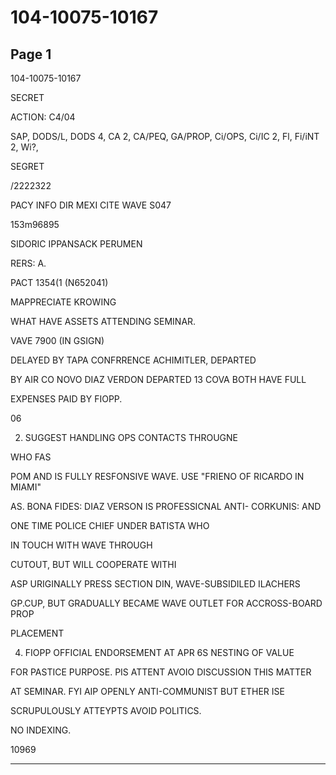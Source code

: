 # 104-10075-10167

## Page 1

104-10075-10167

SECRET

ACTION: C4/04

SAP, DODS/L, DODS 4, CA 2, CA/PEQ, GA/PROP, Ci/OPS, Ci/IC 2, Fl, Fi/iNT 2, Wi?,

SEGRET

/2222322

PACY INFO DIR MEXI CITE WAVE S047

153m96895

SIDORIC IPPANSACK PERUMEN

RERS: A.

PACT 1354(1 (N652041)

MAPPRECIATE KROWING

WHAT HAVE ASSETS ATTENDING SEMINAR.

VAVE 7900 (IN GSIGN)

DELAYED BY TAPA CONFRRENCE ACHIMITLER, DEPARTED

BY AIR CO NOVO DIAZ VERDON DEPARTED 13 COVA BOTH HAVE FULL

EXPENSES PAID BY FIOPP.

06

2. SUGGEST HANDLING OPS CONTACTS THROUGNE

WHO FAS

POM AND IS FULLY RESFONSIVE WAVE. USE "FRIENO OF RICARDO IN MIAMI"

AS. BONA FIDES: DIAZ VERSON IS PROFESSICNAL ANTI- CORKUNIS: AND

ONE TIME POLICE CHIEF UNDER BATISTA WHO

IN TOUCH WITH WAVE THROUGH

CUTOUT, BUT WILL COOPERATE WITHI

ASP URIGINALLY PRESS SECTION DIN, WAVE-SUBSIDILED ILACHERS

GP.CUP, BUT GRADUALLY BECAME WAVE OUTLET FOR ACCROSS-BOARD PROP

PLACEMENT

4. FIOPP OFFICIAL ENDORSEMENT AT APR 6S NESTING OF VALUE

FOR PASTICE PURPOSE. PIS ATTENT AVOIO DISCUSSION THIS MATTER

AT SEMINAR. FYI AIP OPENLY ANTI-COMMUNIST BUT ETHER ISE

SCRUPULOUSLY ATTEYPTS AVOID POLITICS.

NO INDEXING.

10969

---

